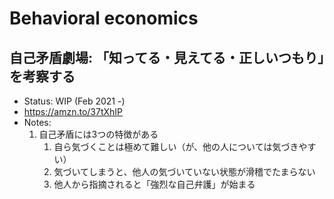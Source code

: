 # Behavioral economics

## 自己矛盾劇場: 「知ってる・見えてる・正しいつもり」を考察する
- Status: WIP (Feb 2021 -)
- https://amzn.to/37tXhIP
- Notes:
	1. 自己矛盾には3つの特徴がある
		1. 自ら気づくことは極めて難しい（が、他の人については気づきやすい）
		2. 気づいてしまうと、他人の気づいていない状態が滑稽でたまらない
		3. 他人から指摘されると「強烈な自己弁護」が始まる


